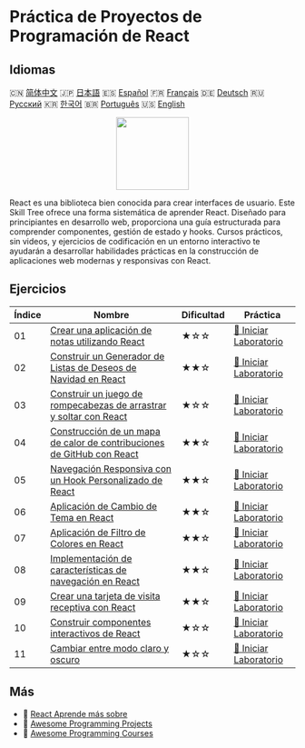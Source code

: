 # Práctica de Proyectos de Programación de React

## Idiomas

🇨🇳 [简体中文](README_zh.md) 🇯🇵 [日本語](README_ja.md) 🇪🇸 [Español](README_es.md) 🇫🇷 [Français](README_fr.md) 🇩🇪 [Deutsch](README_de.md) 🇷🇺 [Русский](README_ru.md) 🇰🇷 [한국어](README_ko.md) 🇧🇷 [Português](README_pt.md) 🇺🇸 [English](README.md) 

<div align="center">
<img width="128px" src="https://file.labex.io/path/nUDMNpUKFvpT.png">
</div>

React es una biblioteca bien conocida para crear interfaces de usuario. Este Skill Tree ofrece una forma sistemática de aprender React. Diseñado para principiantes en desarrollo web, proporciona una guía estructurada para comprender componentes, gestión de estado y hooks. Cursos prácticos, sin videos, y ejercicios de codificación en un entorno interactivo te ayudarán a desarrollar habilidades prácticas en la construcción de aplicaciones web modernas y responsivas con React.

## Ejercicios

|   Índice | Nombre                                                                                                                                                      | Dificultad   | Práctica                                                                                                      |
|----------|-------------------------------------------------------------------------------------------------------------------------------------------------------------|--------------|---------------------------------------------------------------------------------------------------------------|
|       01 | [Crear una aplicación de notas utilizando React](https://labex.io/es/courses/project-create-a-notes-app-using-react)                                        | ★☆☆          | [🚀 Iniciar Laboratorio](https://labex.io/es/courses/project-create-a-notes-app-using-react)                  |
|       02 | [Construir un Generador de Listas de Deseos de Navidad en React](https://labex.io/es/courses/project-building-a-christmas-wish-list-builder-in-react)       | ★★☆          | [🚀 Iniciar Laboratorio](https://labex.io/es/courses/project-building-a-christmas-wish-list-builder-in-react) |
|       03 | [Construir un juego de rompecabezas de arrastrar y soltar con React](https://labex.io/es/courses/project-building-a-react-drag-and-drop-puzzle-game)        | ★☆☆          | [🚀 Iniciar Laboratorio](https://labex.io/es/courses/project-building-a-react-drag-and-drop-puzzle-game)      |
|       04 | [Construcción de un mapa de calor de contribuciones de GitHub con React](https://labex.io/es/courses/project-building-a-react-github-heatmap-contributions) | ★★☆          | [🚀 Iniciar Laboratorio](https://labex.io/es/courses/project-building-a-react-github-heatmap-contributions)   |
|       05 | [Navegación Responsiva con un Hook Personalizado de React](https://labex.io/es/courses/project-browser-window-size)                                         | ★★☆          | [🚀 Iniciar Laboratorio](https://labex.io/es/courses/project-browser-window-size)                             |
|       06 | [Aplicación de Cambio de Tema en React](https://labex.io/es/courses/project-change-page-theme)                                                              | ★★☆          | [🚀 Iniciar Laboratorio](https://labex.io/es/courses/project-change-page-theme)                               |
|       07 | [Aplicación de Filtro de Colores en React](https://labex.io/es/courses/project-colour-filter)                                                               | ★★☆          | [🚀 Iniciar Laboratorio](https://labex.io/es/courses/project-colour-filter)                                   |
|       08 | [Implementación de características de navegación en React](https://labex.io/es/courses/project-navigation-features)                                         | ★★☆          | [🚀 Iniciar Laboratorio](https://labex.io/es/courses/project-navigation-features)                             |
|       09 | [Crear una tarjeta de visita receptiva con React](https://labex.io/es/courses/project-personal-card-generator)                                              | ★★☆          | [🚀 Iniciar Laboratorio](https://labex.io/es/courses/project-personal-card-generator)                         |
|       10 | [Construir componentes interactivos de React](https://labex.io/es/courses/project-show-and-hide)                                                            | ★☆☆          | [🚀 Iniciar Laboratorio](https://labex.io/es/courses/project-show-and-hide)                                   |
|       11 | [Cambiar entre modo claro y oscuro](https://labex.io/es/courses/project-switch-between-light-and-dark)                                                      | ★☆☆          | [🚀 Iniciar Laboratorio](https://labex.io/es/courses/project-switch-between-light-and-dark)                   |

## Más

- 🔗 [React Aprende más sobre](https://labex.io/es/skilltrees/react)
- 🔗 [Awesome Programming Projects](https://github.com/labex-labs/awesome-programming-projects)
- 🔗 [Awesome Programming Courses](https://github.com/labex-labs/awesome-programming-courses)

